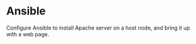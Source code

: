 # Ansible
Configure Ansible to install Apache server on a host node, and bring it up with a web page.
